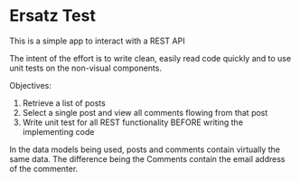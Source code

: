 #  Ersatz Test

This is a simple app to interact with a REST API

The intent of the effort is to write clean, easily read code quickly and to use unit tests on the non-visual components.

Objectives:
1.  Retrieve a list of posts
2.  Select a single post and view all comments flowing from that post
3.  Write unit test for all REST functionality BEFORE writing the implementing code


In the data models being used,  posts and comments contain virtually the same data. The difference being the Comments contain the email address of the commenter.
